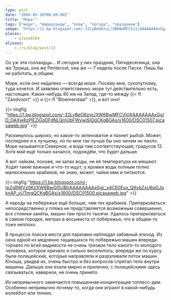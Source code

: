 ```yaml
---
type: post
date: "2008-05-10T00:00:00Z"
title: "Море!"
tags: ["море", "Нидерланды", "пляж", "погода", "праздники"]
image: "https://1.bp.blogspot.com/-32LyBeO6zvc/XW6BwMFCViI/AAAAAAAAxGg/D_OAXw8zPlEZiGqDFdNLQmUbFWvwjSIQgCKgBGAs/s1600/DSC01507.picasaweb.jpg"
places:
    - place0164
aliases:
    - /ru/blog/post/13
---
```


Ох уж эти голландцы… И сегодня у них праздник, Пятидесятница, она же Троица, она же Pentecost, она же — 7 недель после Пасхи. Лишь бы не работать, в общем.

Море, если оно недалеко — всегда море. Посему мне, сухопутному, туда хочется. И заявляю ответственно: море тут действительно есть, настоящее. Каких-нибудь 80&nbsp;км на Запад, где-то между {{< fl "Zandvoort" >}} и {{< fl "Bloemendaal" >}}, и вот оно!

<!--more-->

{{< imgfig "https://1.bp.blogspot.com/-32LyBeO6zvc/XW6BwMFCViI/AAAAAAAAxGg/D_OAXw8zPlEZiGqDFdNLQmUbFWvwjSIQgCKgBGAs/s1600/DSC01507.picasaweb.jpg" >}}

Раскинулось широко, но какое-то зеленоватое и пахнет рыбой. Может, последнее и к лучшему, но по мне так лучше бы оно ничем не пахло. Море называется Северное, и вода там соответствующая, градусов 12. Хотя май ещё только начался, подождём, что будет дальше.

А вот чайкам, похоже, ни запах воды, ни её температура не мешают. Ходят такие важные и что-то ищут; у кромки воды полным полно малюсеньких крабиков, не знаю, может, чайки ими и питаются.

{{< imgfig "https://1.bp.blogspot.com/-tpZqRWVz0KI/XW6BwGI5UBI/AAAAAAAAxGg/_x4CE0Eux_Q9ybZxU6qGJoknAP_yUTmgQCKgBGAs/s1600/DSC01500.picasaweb.jpg" >}}

А народу на побережье ещё больше, чем тех крабиков. Припарковаться непосредственно у пляжа не представляется возможным совершенно, все стоянки заняты, машин там просто тысячи. Удалось припарковаться в самом городке, метрах в восьмиста от побережья, что в общем-то тоже неплохо.

В процессе поиска места для парковки наблюдал забавный эпизод. Из окна одной из медленно тащившихся по побережью машин впереди торчало по всей видимости не очень трезвое тело какого-то молодого человека, которое кричало и сильно веселилось; впереди же по курсу были полицейские, которые направляли и разруливали поток машин. Юноша, увидев их, очень быстро и без вопросов спрятал тело внутри машины. Дальше они ехали мирно и прилично; с полицейскими здесь связываться, наверное, не очень принято.

Из непривычного замечается повышенная концентрация топлесс-дам. Особенно непривычно почему-то, когда они играют в какой-нибудь волейбол или теннис.
